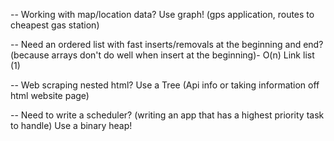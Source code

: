 -- Working with map/location data? Use graph!
  (gps application, routes to cheapest gas station)

-- Need an ordered list with fast inserts/removals
   at the beginning and end?
    (because arrays don't do well when insert at the beginning)- O(n)
   Link list (1)

-- Web scraping nested html? Use a Tree  (Api info or taking information off html website page)

-- Need to write a scheduler?
(writing an app that has a highest priority task to handle)
 Use a binary heap!
